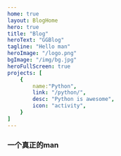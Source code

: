 ```yaml
---
home: true
layout: BlogHome
hero: true
title: "Blog"
heroText: "GGBlog"
tagline: "Hello man"
heroImage: "/logo.png"
bgImage: "/img/bg.jpg"
heroFullScreen: true
projects: [
    {
        name:"Python",
        link: "/python/",
        desc: "Python is awesome",
        icon: "activity",
    }
]
---
```


### 一个真正的man